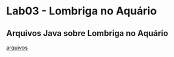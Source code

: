 # Lab03 - Lombriga no Aquário

## Arquivos Java sobre Lombriga no Aquário

[arquivos](https://github.com/LucJRibas/MC322-Laboratorios/blob/main/lab03/src/pt/c02oo/c02classe/s03lombriga)

